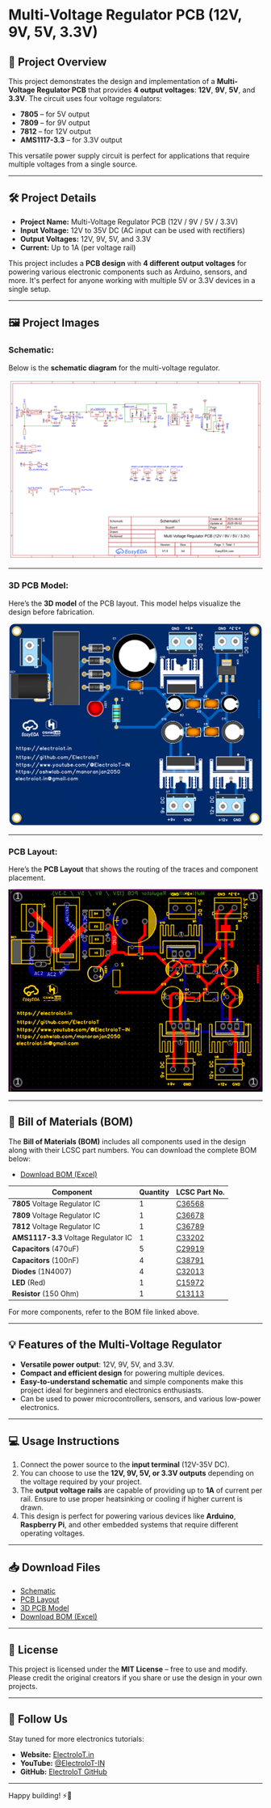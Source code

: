 # Multi-Voltage Regulator PCB (12V, 9V, 5V, 3.3V)

## 🚀 Project Overview

This project demonstrates the design and implementation of a **Multi-Voltage Regulator PCB** that provides **4 output voltages**: **12V**, **9V**, **5V**, and **3.3V**. The circuit uses four voltage regulators:

- **7805** – for 5V output
- **7809** – for 9V output
- **7812** – for 12V output
- **AMS1117-3.3** – for 3.3V output

This versatile power supply circuit is perfect for applications that require multiple voltages from a single source.

---

## 🛠️ Project Details

- **Project Name:** Multi-Voltage Regulator PCB (12V / 9V / 5V / 3.3V)
- **Input Voltage:** 12V to 35V DC (AC input can be used with rectifiers)
- **Output Voltages:** 12V, 9V, 5V, and 3.3V
- **Current:** Up to 1A (per voltage rail)

This project includes a **PCB design** with **4 different output voltages** for powering various electronic components such as Arduino, sensors, and more. It's perfect for anyone working with multiple 5V or 3.3V devices in a single setup.

---

## 🖼️ Project Images

### **Schematic:**

Below is the **schematic diagram** for the multi-voltage regulator.

![Schematic](/Multi-Voltage-Regulator-PCB-(12V-9V-5V-3.3V)/Image/Schematic.png)

---

### **3D PCB Model:**

Here’s the **3D model** of the PCB layout. This model helps visualize the design before fabrication.

![3D PCB](Multi-Voltage-Regulator-PCB-(12V-9V-5V-3.3V)/Image/3D_PCB.png)

---

### **PCB Layout:**

Here’s the **PCB Layout** that shows the routing of the traces and component placement.

![PCB Layout](https://github.com/ElectroIoT/EasyEDA-Tutorial-Project/blob/main/Multi-Voltage-Regulator-PCB-(12V-9V-5V-3.3V)/Image/pcb.PNG)

---

## 🔧 Bill of Materials (BOM)

The **Bill of Materials (BOM)** includes all components used in the design along with their LCSC part numbers. You can download the complete BOM below:

- [Download BOM (Excel)](https://github.com/ElectroIoT/EasyEDA-Tutorial-Project/blob/main/Multi-Voltage-Regulator-PCB-(12V-9V-5V-3.3V)/BOM_Multi-Voltage-Regulator-PCB-(12V-9V-5V-3.3V).xlsx)

| Component | Quantity | LCSC Part No. |
|-----------|----------|---------------|
| **7805** Voltage Regulator IC | 1 | [C36568](https://lcsc.com/product-detail/Voltage-Regulator-IC_C36568.html) |
| **7809** Voltage Regulator IC | 1 | [C36678](https://lcsc.com/product-detail/Voltage-Regulator-IC_C36678.html) |
| **7812** Voltage Regulator IC | 1 | [C36789](https://lcsc.com/product-detail/Voltage-Regulator-IC_C36789.html) |
| **AMS1117-3.3** Voltage Regulator IC | 1 | [C33202](https://lcsc.com/product-detail/Voltage-Regulator-IC_C33202.html) |
| **Capacitors** (470uF) | 5 | [C29919](https://lcsc.com/product-detail/Capacitors_C29919.html) |
| **Capacitors** (100nF) | 4 | [C38791](https://lcsc.com/product-detail/Capacitors_C38791.html) |
| **Diodes** (1N4007) | 4 | [C32013](https://lcsc.com/product-detail/Diodes_C32013.html) |
| **LED** (Red) | 1 | [C15972](https://lcsc.com/product-detail/LED_C15972.html) |
| **Resistor** (150 Ohm) | 1 | [C13113](https://lcsc.com/product-detail/Resistors_C13113.html) |

For more components, refer to the BOM file linked above.

---

## 💡 Features of the Multi-Voltage Regulator

- **Versatile power output**: 12V, 9V, 5V, and 3.3V.
- **Compact and efficient design** for powering multiple devices.
- **Easy-to-understand schematic** and simple components make this project ideal for beginners and electronics enthusiasts.
- Can be used to power microcontrollers, sensors, and various low-power electronics.

---

## 💻 Usage Instructions

1. Connect the power source to the **input terminal** (12V-35V DC).
2. You can choose to use the **12V, 9V, 5V, or 3.3V outputs** depending on the voltage required by your project.
3. The **output voltage rails** are capable of providing up to **1A** of current per rail. Ensure to use proper heatsinking or cooling if higher current is drawn.
4. This design is perfect for powering various devices like **Arduino**, **Raspberry Pi**, and other embedded systems that require different operating voltages.

---

## 📥 Download Files

- [Schematic](https://github.com/ElectroIoT/EasyEDA-Tutorial-Project/blob/main/Multi-Voltage-Regulator-PCB-(12V-9V-5V-3.3V)/Schematic.png)
- [PCB Layout](https://github.com/ElectroIoT/EasyEDA-Tutorial-Project/blob/main/Multi-Voltage-Regulator-PCB-(12V-9V-5V-3.3V)/pcb.PNG)
- [3D PCB Model](https://github.com/ElectroIoT/EasyEDA-Tutorial-Project/blob/main/Multi-Voltage-Regulator-PCB-(12V-9V-5V-3.3V)/3D_PCB.png)
- [Download BOM (Excel)](https://github.com/ElectroIoT/EasyEDA-Tutorial-Project/blob/main/Multi-Voltage-Regulator-PCB-(12V-9V-5V-3.3V)/BOM_Multi-Voltage-Regulator-PCB-(12V-9V-5V-3.3V).xlsx)

---

## 📝 License

This project is licensed under the **MIT License** – free to use and modify. Please credit the original creators if you share or use the design in your own projects.

---

## 📢 Follow Us

Stay tuned for more electronics tutorials:

- **Website:** [ElectroIoT.in](https://electroiot.in)
- **YouTube:** [@ElectroIoT-IN](https://www.youtube.com/@ElectroIoT-IN)
- **GitHub:** [ElectroIoT GitHub](https://github.com/ElectroIoT)

---

Happy building! ⚡🔧
